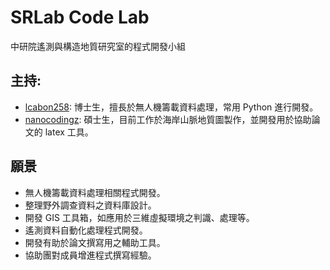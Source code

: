 # SRLab Code Lab
中研院遙測與構造地質研究室的程式開發小組  
## 主持:  
* [lcabon258](https://github.com/lcabon258): 博士生，擅長於無人機籌載資料處理，常用 Python 進行開發。
* [nanocodingz](https://github.com/nanocodingz): 碩士生，目前工作於海岸山脈地質圖製作，並開發用於協助論文的 latex 工具。   
## 願景  
* 無人機籌載資料處理相關程式開發。
* 整理野外調查資料之資料庫設計。
* 開發 GIS 工具箱，如應用於三維虛擬環境之判識、處理等。
* 遙測資料自動化處理程式開發。
* 開發有助於論文撰寫用之輔助工具。
* 協助團對成員增進程式撰寫經驗。  